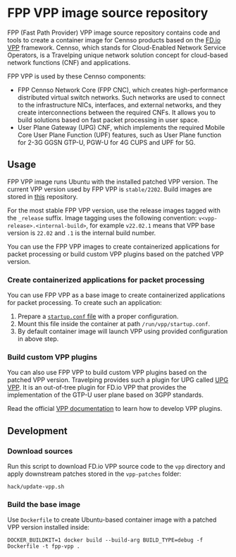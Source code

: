 # FPP VPP image source repository

FPP (Fast Path Provider) VPP image source repository contains code and tools to create a container image for Cennso products
based on the [FD.io VPP](https://s3-docs.fd.io/vpp/22.02/) framework. Cennso, which stands for Cloud-Enabled Network Service
Operators, is a Travelping unique network solution concept for cloud-based network functions (CNF) and applications.

FPP VPP is used by these Cennso components:

- FPP Cennso Network Core (FPP CNC), which creates high-performance distributed virtual switch networks. Such networks are used to connect to
 the infrastructure NICs, interfaces, and external networks, and they create interconnections between the required CNFs. It allows you to build solutions
  based on fast packet processing in user space.
- User Plane Gateway (UPG) CNF, which implements the required Mobile Core User Plane Function (UPF) features, such as User Plane function
  for 2-3G GGSN GTP-U, PGW-U for 4G CUPS and UPF for 5G.

## Usage

FPP VPP image runs Ubuntu with the installed patched VPP version. The current VPP version used by FPP VPP is `stable/2202`.
Build images are stored in [this](https://quay.io/repository/travelping/fpp-vpp?tab=tags) repository.

For the most stable FPP VPP version, use the release images tagged with the `_release` suffix.
Image tagging uses the following convention: `v<vpp-release>.<internal-build>`, for example `v22.02.1` means that VPP base version is `22.02`
and `.1` is the internal build number.

You can use the FPP VPP images to create containerized applications for packet processing or build custom VPP plugins based on the patched VPP version.

### Create containerized applications for packet processing

You can use FPP VPP as a base image to create containerized applications for packet processing. To create such an application:
1. Prepare a [`startup.conf` file](https://my-vpp-docs.readthedocs.io/en/latest/gettingstarted/users/configuring/startup.html) with a proper configuration.
2. Mount this file inside the container at path `/run/vpp/startup.conf`.
3. By default container image will launch VPP using provided configuration in above step.

### Build custom VPP plugins

You can also use FPP VPP to build custom VPP plugins based on the patched VPP version.
Travelping provides such a plugin for UPG called [UPG VPP](https://github.com/travelping/upg-vpp). It is an out-of-tree plugin for FD.io VPP that provides the implementation of the GTP-U user plane based on 3GPP standards.

Read the official [VPP documentation](https://fdio-vpp.readthedocs.io/en/latest/gettingstarted/developers/add_plugin.html) to learn how to develop VPP plugins.

## Development

### Download sources

Run this script to download FD.io VPP source code to the `vpp` directory and apply downstream patches stored in the `vpp-patches` folder:

```
hack/update-vpp.sh
```

### Build the base image

Use `Dockerfile` to create Ubuntu-based container image with a patched VPP version installed inside:

```
DOCKER_BUILDKIT=1 docker build --build-arg BUILD_TYPE=debug -f Dockerfile -t fpp-vpp .
```
